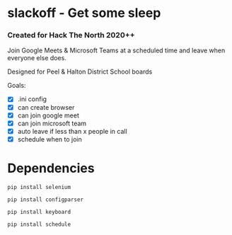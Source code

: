 # slackoff - Get some sleep

### Created for Hack The North 2020++

Join Google Meets & Microsoft Teams at a scheduled time and leave when everyone else does.

Designed for Peel & Halton District School boards

Goals:
- [x] .ini config
- [x] can create browser
- [x] can join google meet
- [x] can join microsoft team
- [x] auto leave if less than x people in call
- [x] schedule when to join

# Dependencies 
`pip install selenium`

`pip install configparser`

`pip install keyboard`

`pip install schedule`
